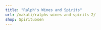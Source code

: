 ```yaml
---
title: "Ralph's Wines and Spirits"
url: /makati/ralphs-wines-and-spirits-2/
shop: Spirituosen
---
```

